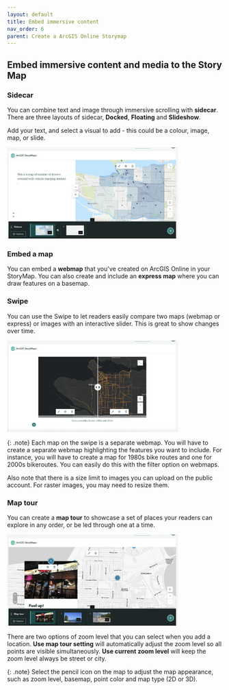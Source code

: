 ```yaml
---
layout: default
title: Embed immersive content
nav_order: 6
parent: Create a ArcGIS Online Storymap
---
```

## Embed immersive content and media to the Story Map

### Sidecar
You can combine text and image through immersive scrolling with **sidecar**. There are three layouts of sidecar, **Docked**, **Floating** and **Slideshow**.

Add your text, and select a visual to add - this could be a colour, image, map, or slide.

<img src="images/Sidecar.png" alt="fig1" style="width:400px;"/>

### Embed a map
You can embed a **webmap** that you've created on ArcGIS Online in your StoryMap. You can also create and include an **express map** where you can draw features on a basemap.

### Swipe
You can use the Swipe to let readers easily compare two maps (webmap or express) or images with an interactive slider. This is great to show changes over time. 

<img src="images/Slider.png" alt="fig1" style="width:400px;"/>

{: .note}
Each map on the swipe is a separate webmap. You will have to create a separate webmap highlighting the features you want to include. For instance, you will have to create a map for 1980s bike routes and one for 2000s bikeroutes. You can easily do this with the filter option on webmaps.

Also note that there is a size limit to images you can upload on the public account. For raster images, you may need to resize them.

### Map tour
You can create a **map tour** to showcase a set of places your readers can explore in any order, or be led through one at a time.

<img src="images/MapTour.png" alt="fig1" style="width:400px;"/>

There are two options of zoom level that you can select when you add a location. **Use map tour setting** will automatically adjust the zoom level so all points are visible simultaneously. **Use current zoom level** will keep the zoom level always be street or city.

{: .note}
Select the pencil icon on the map to adjust the map appearance, such as zoom level, basemap, point color and map type (2D or 3D).

